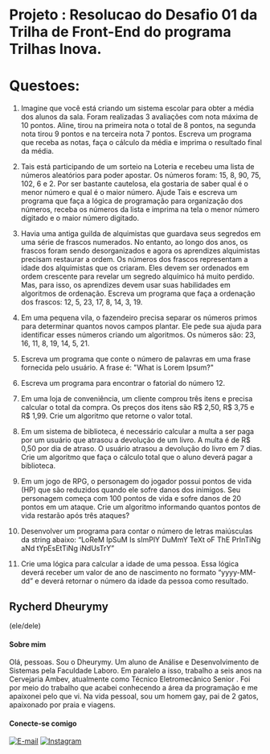 # Projeto : Resolucao do Desafio 01 da Trilha de Front-End do programa Trilhas Inova.

# Questoes:
1. Imagine que você está criando um sistema escolar para obter a média dos alunos da sala. Foram realizadas 3 avaliações com nota máxima de 10 pontos. Aline, tirou na primeira nota o total de 8 pontos, na segunda nota tirou 9 pontos e na terceira nota 7 pontos. Escreva um programa que receba as notas, faça o cálculo da média e imprima o resultado final da média.

2. Tais está participando de um sorteio na Loteria e recebeu uma lista de números aleatórios para poder apostar. Os números foram: 15, 8, 90, 75, 102, 6 e 2. Por ser bastante cautelosa, ela gostaria de saber qual é o menor número e qual é o maior número. Ajude Tais e escreva um programa que faça a lógica de programação para organização dos números, receba os números da lista e imprima na tela o menor número digitado e o maior número digitado.

3. Havia uma antiga guilda de alquimistas que guardava seus segredos em uma série de frascos numerados. No entanto, ao longo dos anos, os frascos foram sendo desorganizados e agora os aprendizes alquimistas precisam restaurar a ordem. Os números dos frascos representam a idade dos alquimistas que os criaram. Eles devem ser ordenados em ordem crescente para revelar um segredo alquímico há muito perdido. Mas, para isso, os aprendizes devem usar suas habilidades em algoritmos de ordenação. Escreva um programa que faça a ordenação dos frascos: 12, 5, 23, 17, 8, 14, 3, 19.

4. Em uma pequena vila, o fazendeiro precisa separar os números primos para determinar quantos novos campos plantar. Ele pede sua ajuda para identificar esses números criando um algoritmos. Os números são: 23, 16, 11, 8, 19, 14, 5, 21.

5. Escreva um programa que conte o número de palavras em uma frase fornecida pelo usuário. A frase é: "What is Lorem Ipsum?"

6. Escreva um programa para encontrar o fatorial do número 12.

7. Em uma loja de conveniência, um cliente comprou três itens e precisa calcular o total da compra. Os preços dos itens são R$ 2,50, R$ 3,75 e R$ 1,99. Crie um algoritmo que retorne o valor total.

8. Em um sistema de biblioteca, é necessário calcular a multa a ser paga por um usuário que atrasou a devolução de um livro. A multa é de R$ 0,50 por dia de atraso. O usuário atrasou a devolução do livro em 7 dias. Crie um algoritmo que faça o cálculo total que o aluno deverá pagar a biblioteca.

9. Em um jogo de RPG, o personagem do jogador possui pontos de vida (HP) que são reduzidos quando ele sofre danos dos inimigos. Seu personagem começa com 100 pontos de vida e sofre danos de 20 pontos em um ataque. Crie um algoritmo informando quantos pontos de vida restarão após três ataques?

10. Desenvolver um programa para contar o número de letras maiúsculas da string abaixo: “LoReM IpSuM Is sImPlY DuMmY TeXt oF ThE PrInTiNg aNd tYpEsEtTiNg iNdUsTrY”

11. Crie uma lógica para calcular a idade de uma pessoa. Essa lógica deverá receber um valor de ano de nascimento no formato “yyyy-MM-dd” e deverá retornar o número da idade da pessoa como resultado. 

## Rycherd Dheurymy
(ele/dele)

#### Sobre mim

Olá, pessoas. Sou o Dheurymy. Um aluno de Análise e Desenvolvimento de Sistemas pela Faculdade Laboro. Em paralelo a isso, trabalho a seis anos na Cervejaria Ambev, atualmente como Técnico Eletromecânico Senior . Foi por meio do trabalho que acabei conhecendo a área da programação e me apaixonei pelo que vi. Na vida pessoal, sou um homem gay, pai de 2 gatos, apaixonado por praia e viagens.

#### Conecte-se comigo
[![E-mail](https://img.shields.io/badge/-Email-000?style=for-the-badge&logo=microsoft-outlook&logoColor=E94D5F)](mailto:dheurymy@outlook.com)
[![Instagram](https://img.shields.io/badge/Instagram-000?style=for-the-badge&logo=instagram)](https://www.instagram.com/dheurymy/)
